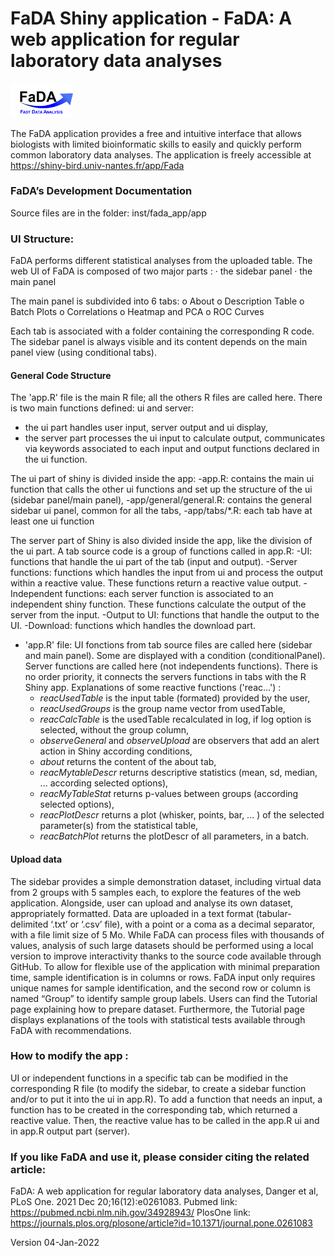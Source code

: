 # FaDA Shiny application - FaDA: A web application for regular laboratory data analyses
<img src="https://github.com/danger-r/FaDAapp/blob/master/www/IconOct19.png" width="100" /> 

The FaDA application provides a free and intuitive interface that allows biologists with limited bioinformatic skills to easily and quickly perform common laboratory data analyses.
The application is freely accessible at https://shiny-bird.univ-nantes.fr/app/Fada


###  FaDA’s Development Documentation
Source files are in the folder: inst/fada_app/app

### UI Structure:
FaDA performs different statistical analyses from the uploaded table.
The web UI of FaDA is composed of two major parts :
·	the sidebar panel
·	the main panel

The main panel is subdivided into 6 tabs:
o	About
o	Description Table
o	Batch Plots
o	Correlations
o	Heatmap and PCA
o	ROC Curves

Each tab is associated with a folder containing the corresponding R code. The sidebar panel is always visible and its content depends on the main panel view (using conditional tabs).

#### General Code Structure
The 'app.R' file is the main R file; all the others R files are called here.
There is two main functions defined: ui and server:
  - the ui part handles user input, server output and ui display, 
  - the server part processes the ui input to calculate output, communicates via keywords associated to each input and output functions declared in the ui function.

The ui part of shiny is divided inside the app:
	-app.R: contains the main ui function that calls the other ui functions and set up the structure of the ui (sidebar panel/main panel),
	-app/general/general.R: contains the general sidebar ui panel, common for all the tabs,
	-app/tabs/*.R: each tab have at least one ui function

The server part of Shiny is also divided inside the app, like the division of the ui part.
A tab source code is a group of functions called in app.R:
	-UI: functions that handle the ui part of the tab (input and output).
	-Server functions: functions which handles the input from ui and process the output within a reactive value. These functions return a reactive value output.
	-Independent functions: each server function is associated to an independent shiny function. These functions calculate the output of the server from the input.
	-Output to UI: functions that handle the output to the UI.
	-Download: functions which handles the download part.

- 'app.R' file:
UI fonctions from tab source files are called here (sidebar and main panel). Some are displayed with a condition (conditionalPanel).
Server functions are called here (not independents functions). There is no order priority, it connects the servers functions in tabs with the R Shiny app.
Explanations of some reactive functions ('reac...') :
	- _reacUsedTable_ is the input table (formated) provided by the user,
	- _reacUsedGroups_ is the group name vector from usedTable,
	- _reacCalcTable_ is the usedTable recalculated in log, if log option is selected, without the group column,
	- _observeGeneral_ and _observeUpload_ are observers that add an alert action in Shiny according conditions,
	- _about_ returns the content of the about tab,
	- _reacMytableDescr_ returns descriptive statistics (mean, sd, median, ... according selected options),
	- _reacMyTableStat_ returns p-values between groups (according selected options),
	- _reacPlotDescr_ returns a plot (whisker, points, bar, ... ) of the selected parameter(s) from the statistical table,
	- _reacBatchPlot_ returns the plotDescr of all parameters, in a batch.


#### Upload data
The sidebar provides a simple demonstration dataset, including virtual data from 2 groups with 5 samples each, to explore the features of the web application. Alongside, user can upload and analyse its own dataset, appropriately formatted. Data are uploaded in a text format (tabular-delimited ‘.txt’ or ‘.csv’ file), with a point or a coma as a decimal separator, with a file limit size of 5 Mo. While FaDA can process files with thousands of values, analysis of such large datasets should be performed using a local version to improve interactivity thanks to the source code available through GitHub.
To allow for flexible use of the application with minimal preparation time, sample identification is in columns or rows. FaDA input only requires unique names for sample identification, and the second row or column is named “Group” to identify sample group labels.
Users can find the Tutorial page explaining how to prepare dataset. Furthermore, the Tutorial page displays explanations of the tools with statistical tests available through FaDA with recommendations.

  
### How to modify the app :
UI or independent functions in a specific tab can be modified in the corresponding R file (to modify the sidebar, to create a sidebar function and/or to put it into the ui in app.R).
To add a function that needs an input, a function has to be created in the corresponding tab, which returned a reactive value. Then, the reactive value has to be called in the app.R ui and in app.R output part (server).


### If you like FaDA and use it, please consider citing the related article:
FaDA: A web application for regular laboratory data analyses, Danger et al, PLoS One. 2021 Dec 20;16(12):e0261083.
Pubmed link: https://pubmed.ncbi.nlm.nih.gov/34928943/
PlosOne link: https://journals.plos.org/plosone/article?id=10.1371/journal.pone.0261083


Version 04-Jan-2022
